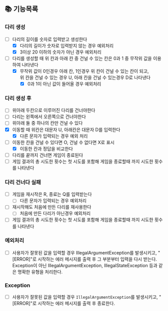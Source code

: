 ## 📚 기능목록

### 다리 생성
- [ ] 다리의 길이를 숫자로 입력받고 생성한다
  - [x] 다리의 길이가 숫자로 입력받지 않는 경우 예외처리
  - [x] 3이상 20 이하의 숫자가 아닌 경우 예외처리
- [ ] 다리를 생성할 때 위 칸과 아래 칸 중 건널 수 있는 칸은 0과 1 중 무작위 값을 이용하여 나타낸다
  - [x] 무작위 값이 0인경우 아래 칸, 1인경우 위 칸이 건널 수 있는 칸이 되고,
        <br> 위 칸을 건널 수 있는 경우 U, 아래 칸을 건널 수 있는경우 D로 나타낸다
    - [x] 0과 1이 아닌 값이 들어올 경우 예외처리

### 다리 생성 후
- [ ] 위아래 두칸으로 이루어진 다리를 건너야한다
- [ ] 다리는 왼쪽에서 오른쪽으로 건너야한다
- [ ] 위아래 둘 중 하나의 칸만 건널 수 있다
- [x] 이동할 때 위칸은 대문자 U, 아래칸은 대문자 D를 입력한다
  - [x] 다른 문자가 입력되는 경우 예외 처리
- [ ] 이동한 칸을 건널 수 있다면 O, 건널 수 없다면 X로 표시
  - [x] 이동한 칸과 정답을 비교한다
- [ ] 다리를 끝까지 건너면 게임이 종료된다
- [ ] 게임 결과의 총 시도한 횟수는 첫 시도를 포함해 게임을 종료할때 까지 시도한 횟수를 나타낸다

### 다리 건너다 실패
- [ ] 게임을 재시작은 R, 종료는 Q를 입력받는다
  - [ ] 다른 문자가 입력되는 경우 예외처리
- [ ] 재시작해도 처음에 만든 다리를 재사용한다
  - [ ] 처음에 만든 다리가 아닌경우 예외처리
- [ ] 게임 결과의 총 시도한 횟수는 첫 시도를 포함해 게임을 종료할때 까지 시도한 횟수를 나타낸다

### 예외처리
- [ ] 사용자가 잘못된 값을 입력할 경우 IllegalArgumentException를 발생시키고, "[ERROR]"로 시작하는 에러 메시지를 출력 후 그 부분부터 입력을 다시 받는다.
  <br> Exception이 아닌 IllegalArgumentException, IllegalStateException 등과 같은 명확한 유형을 처리한다.


### Exception
- [ ] 사용자가 잘못된 값을 입력할 경우 `IllegalArgumentException`를 발생시키고, "[ERROR]"로 시작하는 에러 메시지를 출력 후 종료한다.



    

